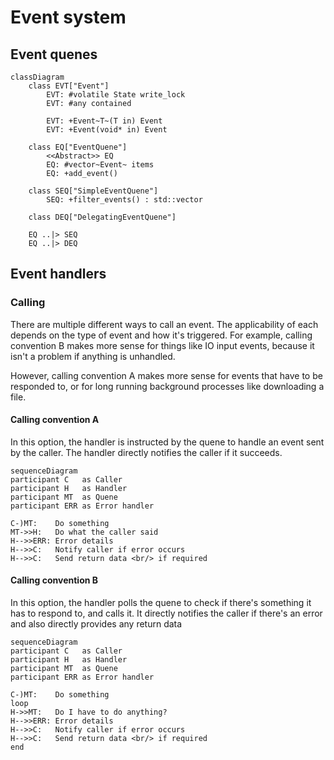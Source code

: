 # Event system

## Event quenes

```mermaid
classDiagram
	class EVT["Event"]
		EVT: #volatile State write_lock
		EVT: #any contained

		EVT: +Event~T~(T in) Event
		EVT: +Event(void* in) Event

	class EQ["EventQuene"] 
		<<Abstract>> EQ
		EQ: #vector~Event~ items
		EQ: +add_event()

    class SEQ["SimpleEventQuene"]
		SEQ: +filter_events() : std::vector

	class DEQ["DelegatingEventQuene"]

	EQ ..|> SEQ
	EQ ..|> DEQ
```

## Event handlers

### Calling

There are multiple different ways to call an event. The applicability of each
depends on the type of event and how it's triggered. For example, calling convention
B makes more sense for things like IO input events, because it isn't a problem if 
anything is unhandled. 

However, calling convention A makes more sense for events 
that have to be responded to, or for long running background processes like downloading
a file.

#### Calling convention A

In this option, the handler is instructed by the quene to handle an event sent
by the caller. The handler directly notifies the caller if it succeeds.

```mermaid
sequenceDiagram
participant C   as Caller
participant H   as Handler
participant MT  as Quene
participant ERR as Error handler

C-)MT:    Do something
MT->>H:   Do what the caller said
H-->>ERR: Error details
H-->>C:   Notify caller if error occurs
H-->>C:   Send return data <br/> if required
```

#### Calling convention B

In this option, the handler polls the quene to check if there's something it has
to respond to, and calls it. It directly notifies 
the caller if there's an error and also directly 
provides any return data

```mermaid
sequenceDiagram
participant C   as Caller
participant H   as Handler
participant MT  as Quene
participant ERR as Error handler

C-)MT:    Do something
loop
H->>MT:   Do I have to do anything?
H-->>ERR: Error details
H-->>C:   Notify caller if error occurs
H-->>C:   Send return data <br/> if required
end
```